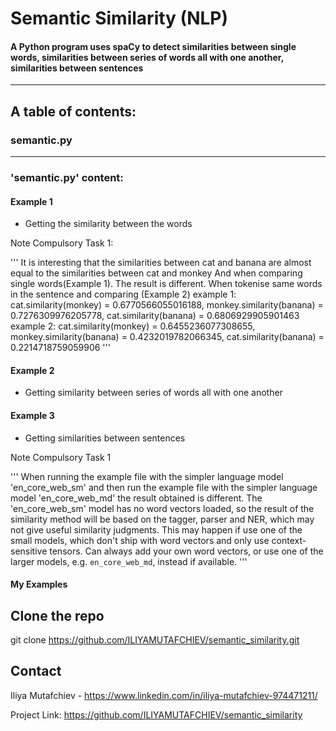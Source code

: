 

# Semantic Similarity (NLP)

#### A Python program uses spaCy to detect similarities between single words, similarities between series of words all with one another, similarities between sentences 
---------------------------------------------------------------

## A table of contents:

### semantic.py

---------------------------------------------------------------
### 'semantic.py' content:

#### Example 1

- Getting the similarity between the words
    
Note Compulsory Task 1:

''' 
It is interesting that the similarities between cat and banana are almost equal to the similarities between cat and monkey
And when comparing single words(Example 1).
The result is different.
When tokenise same words in the sentence and comparing (Example 2) 
example 1:
    cat.similarity(monkey) = 0.6770566055016188, monkey.similarity(banana) = 0.7276309976205778, cat.similarity(banana) = 0.6806929905901463
example 2:
    cat.similarity(monkey) = 0.6455236077308655, monkey.similarity(banana) = 0.4232019782066345, cat.similarity(banana) = 0.2214718759059906
'''

#### Example 2

- Getting similarity between series of words all with one another


    
#### Example 3

- Getting similarities between sentences

Note Compulsory Task 1

'''
When running the example file with the simpler language model 'en_core_web_sm'
and then run the example file with the simpler language model 'en_core_web_md'
the result obtained is different.
The 'en_core_web_sm' model has no word vectors loaded, 
so the result of the similarity method will be based on the tagger, 
parser and NER, which may not give useful similarity judgments. 
This may happen if use one of the small models,
which don't ship with word vectors and only use context-sensitive tensors. 
Can always add your own word vectors, or use one of the larger models, e.g. `en_core_web_md`, instead if available.
'''
    
#### My Examples
    



## Clone the repo
git clone https://github.com/ILIYAMUTAFCHIEV/semantic_similarity.git




## Contact
Iliya Mutafchiev - https://www.linkedin.com/in/iliya-mutafchiev-974471211/

Project Link: https://github.com/ILIYAMUTAFCHIEV/semantic_similarity
